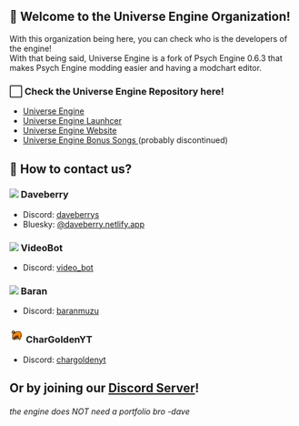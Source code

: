 <h2> 👋 Welcome to the Universe Engine Organization! </h2>

<p>
    With this organization being here, you can check who is the developers of the engine! <br>
    With that being said, Universe Engine is a fork of Psych Engine 0.6.3 that makes Psych Engine modding easier and having a modchart editor. <br>
</p>

<h3> ⬜ Check the Universe Engine Repository here! </h3>
<ul>
    <li> <a href="https://github.com/Team-UniverseEngine/Universe-Engine"> Universe Engine </a> <br> </li>
    <li> <a href="https://github.com/Team-UniverseEngine/Universe-Engine-Launhcer"> Universe Engine Launhcer </a> <br> </li>
    <li> <a href="https://github.com/Team-UniverseEngine/Universe-Website"> Universe Engine Website </a> <br> </li>
    <li> <a href="https://github.com/VideoBotYT/Universe-Engine-Bonus-Songs"> Universe Engine Bonus Songs </a> (probably discontinued) </li>
</ul>
<!-- first time dave using fucking ul and li 😭 -->

<h2> 📱 How to contact us? </h2>

<!-- Daveberry -->
<p>
    <h3>
        <img src="https://daveberry.netlify.app/daveberry/dave.png" width="25">
        Daveberry
    </h3>
    <ul>
        <li> Discord: <a href="https://daveberry.netlify.app"> daveberrys </a> </li>
        <li> Bluesky: <a href="https://bsky.app/profile/daveberry.netlify.app"> @daveberry.netlify.app </a> </li>
    </ul>
</p>

<!-- Video Bot -->
<p>
    <h3>
        <img src="https://github.com/VideoBotYT/Universe-Engine/blob/main/assets/preload/images/credits/videobot.png?raw=true" width="25">
        VideoBot
    </h3>
    <ul>
        <li> Discord: <a href="https://video-bot.netlify.app/"> video_bot </a> </li>
    </ul>
</p>

<!-- BaranMuzu -->
<p>
    <h3>
        <img src="https://github.com/VideoBotYT/Universe-Engine/blob/main/assets/preload/images/credits/baranmuzu.png?raw=true" width="25">
        Baran
    </h3>
    <ul>
        <li> Discord: <a href="https://baranmuzu.netlify.app"> baranmuzu </a> </li>
    </ul>
</p>

<!-- Char -->
<p>
    <h3>
        <img src="https://github.com/CharGoldenYT/CharGoldenYT/blob/main/cha.png?raw=true" width="25">
        CharGoldenYT
    </h3>
    <ul>
        <li> Discord: <a href="https://vschar-official.com/"> chargoldenyt </a> </li>
    </ul>
</p>

<h2>
    Or by joining our <a href="https://discord.gg/RaHmP5fgyA">Discord Server</a>!
</h2>

<h6>the engine does NOT need a portfolio bro -dave</h6>
